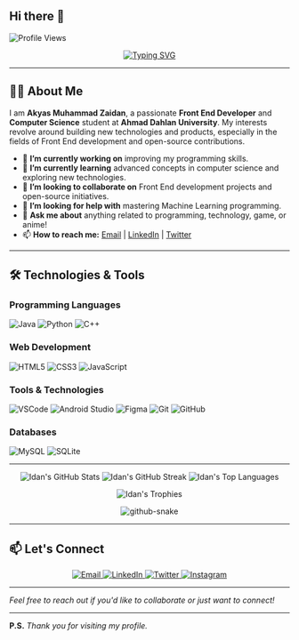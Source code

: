 ## Hi there 👋

<!-- Profile Views Badge -->
![Profile Views](https://komarev.com/ghpvc/?username=kyASse&color=green)

<!-- Animated Typing SVG -->
<p align="center">
  <a href="https://git.io/typing-svg">
    <img src="https://readme-typing-svg.herokuapp.com?font=Fira+Code&size=24&duration=4000&pause=1000&color=F7B25B&center=true&vCenter=true&width=500&lines=Hi%2C+I'm+Akyas+Muhammad+Zaidan+%F0%9F%91%8B;A+Passionate+Front+End+Developer+%F0%9F%9A%80;Computer+Science+Student+%F0%9F%8E%93;Open+Source+Contributor+%E2%9D%A4%EF%B8%8F;Game+And+Anime+Enthusiast+%F0%9F%8E%AC" alt="Typing SVG" />
  </a>
</p>

---

## 👨‍💻 About Me


I am **Akyas Muhammad Zaidan**, a passionate **Front End Developer** and **Computer Science** student at **Ahmad Dahlan University**. My interests revolve around building new technologies and products, especially in the fields of Front End development and open-source contributions.

- 🔭 **I’m currently working on** improving my programming skills.
- 🌱 **I’m currently learning** advanced concepts in computer science and exploring new technologies.
- 👯 **I’m looking to collaborate on** Front End development projects and open-source initiatives.
- 🤔 **I’m looking for help with** mastering Machine Learning programming.
- 💬 **Ask me about** anything related to programming, technology, game, or anime!
- 📫 **How to reach me:** [Email](mailto:2200018189@webmail.uad.ac.id) | [LinkedIn](https://www.linkedin.com/in/akyas-muhammad-zaidan-53003b251/) | [Twitter](https://twitter.com/kyasse_)

---

## 🛠️ Technologies & Tools

### Programming Languages

<p>
  <img src="https://img.shields.io/badge/Java-ED8B00?style=for-the-badge&logo=java&logoColor=white" alt="Java" />
  <img src="https://img.shields.io/badge/Python-3776AB?style=for-the-badge&logo=python&logoColor=white" alt="Python" />
  <img src="https://img.shields.io/badge/C%2B%2B-00599C?style=for-the-badge&logo=c%2B%2B&logoColor=white" alt="C++" />
</p>

### Web Development

<p>
  <img src="https://img.shields.io/badge/HTML5-E34F26?style=for-the-badge&logo=html5&logoColor=white" alt="HTML5" />
  <img src="https://img.shields.io/badge/CSS3-1572B6?style=for-the-badge&logo=css3&logoColor=white" alt="CSS3" />
  <img src="https://img.shields.io/badge/JavaScript-F7DF1E?style=for-the-badge&logo=javascript&logoColor=black" alt="JavaScript" />
</p>

### Tools & Technologies

<p>
  <img src="https://img.shields.io/badge/Visual%20Studio%20Code-0078D7?style=for-the-badge&logo=visual%20studio%20code&logoColor=white" alt="VSCode" />
  <img src="https://img.shields.io/badge/Android%20Studio-3DDC84?style=for-the-badge&logo=android%20studio&logoColor=white" alt="Android Studio" />
  <img src="https://img.shields.io/badge/Figma-8A2BE2?style=for-the-badge&logo=figma&logoColor=white" alt="Figma" />
  <img src="https://img.shields.io/badge/Git-F05032?style=for-the-badge&logo=git&logoColor=white" alt="Git" />
  <img src="https://img.shields.io/badge/GitHub-181717?style=for-the-badge&logo=github&logoColor=white" alt="GitHub" />
</p>

### Databases

<p>
  <img src="https://img.shields.io/badge/MySQL-00758F?style=for-the-badge&logo=mysql&logoColor=white" alt="MySQL" />
  <img src="https://img.shields.io/badge/SQLite-07405E?style=for-the-badge&logo=sqlite&logoColor=white" alt="SQLite" />
</p>

---


<p align="center">
  <img src="https://github-readme-stats.vercel.app/api?username=kyASse&show_icons=true&count_private=true&theme=react&hide_border=true&bg_color=0D1117" alt="Idan's GitHub Stats" />
  <img src="https://github-readme-streak-stats.herokuapp.com/?user=kyASse&theme=react&hide_border=true&background=0D1117" alt="Idan's GitHub Streak" />
  <img src="https://github-readme-stats.vercel.app/api/top-langs/?username=kyASse&langs_count=10&layout=compact&theme=react&hide_border=true&bg_color=0D1117" alt="Idan's Top Languages" />
</p>


<p align="center">
  <img src="https://github-profile-trophy.vercel.app/?username=kyASse&theme=onedark&no-frame=true&row=1&column=7" alt="Idan's Trophies" />
</p>

<p align="center">
  <picture>
    <source media="(prefers-color-scheme: dark)" srcset="https://raw.githubusercontent.com/kyASse/kyASse/output/github-contribution-grid-snake-dark.svg" />
    <source media="(prefers-color-scheme: light)" srcset="https://raw.githubusercontent.com/kyASse/kyASse/output/github-contribution-grid-snake.svg" />
    <img alt="github-snake" src="https://raw.githubusercontent.com/kyASse/kyASse/output/github-contribution-grid-snake.svg" />
  </picture>
</p>

---

## 📫 Let's Connect

<p align="center">
  <a href="mailto:2200018189@webmail.uad.ac.id">
    <img src="https://img.shields.io/badge/Email-D14836?style=for-the-badge&logo=gmail&logoColor=white" alt="Email" />
  </a>
  <a href="https://www.linkedin.com/in/akyas-muhammad-zaidan-53003b251/">
    <img src="https://img.shields.io/badge/LinkedIn-0A66C2?style=for-the-badge&logo=linkedin&logoColor=white" alt="LinkedIn" />
  </a>
  <a href="https://twitter.com/kyasse_">
    <img src="https://img.shields.io/badge/Twitter-1DA1F2?style=for-the-badge&logo=twitter&logoColor=white" alt="Twitter" />
  </a>
  <a href="https://www.instagram.com/kyasse_zdn">
    <img src="https://img.shields.io/badge/Instagram-E4405F?style=for-the-badge&logo=instagram&logoColor=white" alt="Instagram" />
  </a>
</p>

<!--
---

## ❤️ Support Me

If you appreciate my work and would like to support me, you can buy me a coffee:

<p align="center">
  <a href="https://saweria.co/Ndikk">
    <img src="https://img.shields.io/badge/Support%20Me-FFDD00?style=for-the-badge&logo=buy-me-a-coffee&logoColor=black" alt="Buy Me A Coffee" />
  </a>
</p>
-->
---

*Feel free to reach out if you'd like to collaborate or just want to connect!*

---

**P.S.** *Thank you for visiting my profile.*

<!--
**kyASse/kyASse** is a ✨ _special_ ✨ repository because its `README.md` (this file) appears on your GitHub profile.

Here are some ideas to get you started:

- 🔭 I’m currently working on ...
- 🌱 I’m currently learning ...
- 👯 I’m looking to collaborate on ...
- 🤔 I’m looking for help with ...
- 💬 Ask me about ...
- 📫 How to reach me: ...
- 😄 Pronouns: ...
- ⚡ Fun fact: ...
-->
